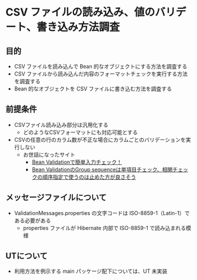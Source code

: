 # CSV ファイルの読み込み、値のバリデート、書き込み方法調査

## 目的  
* CSV ファイルを読み込んで Bean 的なオブジェクトにする方法を調査する  
* CSV ファイルから読み込んだ内容のフォーマットチェックを実行する方法を調査する  
* Bean 的なオブジェクトを CSV ファイルに書き込む方法を調査する

## 前提条件  

* CSVファイル読み込み部分は汎用化する  
  * どのようなCSVフォーマットにも対応可能とする  
* CSVの任意の行のカラム数が不正な場合にカラムごとのバリデーションを実行しない
  * お世話になったサイト
    * [Bean Validationで簡単入力チェック！](https://qiita.com/5zm/items/89b7198cab74f2d0f4a1)
    * [Bean ValidationのGroup sequenceは単項目チェック、相関チェックの順序指定で使うのは止めた方が良さそう](https://qiita.com/eiryu/items/95a206d617bd2b956953)

## メッセージファイルについて

* ValidationMessages.properties の文字コードは ISO-8859-1（Latin-1）である必要がある  
  * properties ファイルが Hibernate 内部で ISO-8859-1 で読み込まれる模様  

## UTについて

* 利用方法を例示する main パッケージ配下については、UT 未実装  

